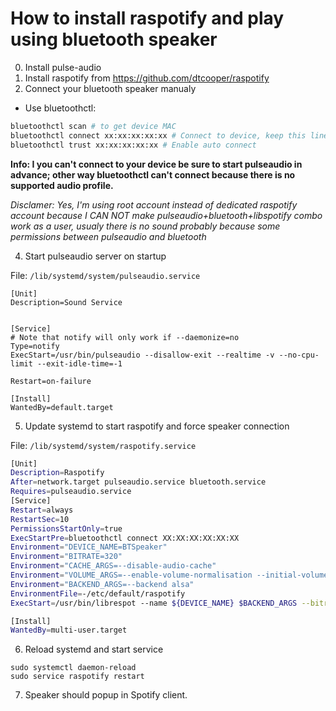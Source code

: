 # How to install raspotify and play using bluetooth speaker

0. Install pulse-audio
1. Install raspotify from https://github.com/dtcooper/raspotify
2. Connect your bluetooth speaker manualy 
- Use bluetoothctl:
```bash
bluetoothctl scan # to get device MAC
bluetoothctl connect xx:xx:xx:xx:xx # Connect to device, keep this line for later
bluetoothctl trust xx:xx:xx:xx:xx # Enable auto connect
```

**Info: I you can't connect to your device be sure to start pulseaudio in advance; other way bluetoothctl can't connect because there is no supported audio profile.**

_Disclamer: Yes, I'm using root account instead of dedicated raspotify account because I CAN NOT make pulseaudio+bluetooth+libspotify combo work as a user, usualy there is no sound probably because some permissions between pulseaudio and bluetooth_ 

4. Start pulseaudio server on startup

File: `/lib/systemd/system/pulseaudio.service`
```
[Unit]
Description=Sound Service


[Service]
# Note that notify will only work if --daemonize=no
Type=notify
ExecStart=/usr/bin/pulseaudio --disallow-exit --realtime -v --no-cpu-limit --exit-idle-time=-1

Restart=on-failure

[Install]
WantedBy=default.target
```

5. Update systemd to start raspotify and force speaker connection

File: `/lib/systemd/system/raspotify.service`
```bash
[Unit]
Description=Raspotify
After=network.target pulseaudio.service bluetooth.service
Requires=pulseaudio.service
[Service]
Restart=always
RestartSec=10
PermissionsStartOnly=true
ExecStartPre=bluetoothctl connect XX:XX:XX:XX:XX:XX
Environment="DEVICE_NAME=BTSpeaker"
Environment="BITRATE=320"
Environment="CACHE_ARGS=--disable-audio-cache"
Environment="VOLUME_ARGS=--enable-volume-normalisation --initial-volume=40"
Environment="BACKEND_ARGS=--backend alsa"
EnvironmentFile=-/etc/default/raspotify
ExecStart=/usr/bin/librespot --name ${DEVICE_NAME} $BACKEND_ARGS --bitrate ${BITRATE} $CACHE_ARGS $VOLUME_ARGS $OPTIONS

[Install]
WantedBy=multi-user.target
```

6. Reload systemd and start service
```
sudo systemctl daemon-reload
sudo service raspotify restart
```

7. Speaker should popup in Spotify client.
